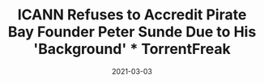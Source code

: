 ---
title: "ICANN Refuses to Accredit Pirate Bay Founder Peter Sunde Due to His &#039;Background&#039; * TorrentFreak"
date: 2021-03-03
externalLink: https://torrentfreak.com/icann-refuses-to-accredit-pirate-bay-founder-peter-sunde-due-to-his-background-210303/
---